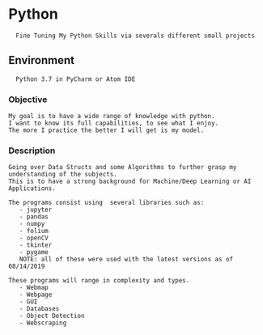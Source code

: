 # Python
      Fine Tuning My Python Skills via severals different small projects 

## Environment
      Python 3.7 in PyCharm or Atom IDE
      
### Objective 
    My goal is to have a wide range of knowledge with python. 
    I want to know its full capabilities, to see what I enjoy.
    The more I practice the better I will get is my model. 

###  Description
 ```
Going over Data Structs and some Algorithms to further grasp my understanding of the subjects.
This is to have a strong background for Machine/Deep Learning or AI Applications.

The programs consist using  several libraries such as: 
    - jupyter
    - pandas
    - numpy
    - folium
    - openCV
    - tkinter 
    - pygame 
    NOTE: all of these were used with the latest versions as of 08/14/2019

These programs will range in complexity and types. 
    - Webmap
    - Webpage
    - GUI
    - Databases
    - Object Detection 
    - Webscraping 
    

